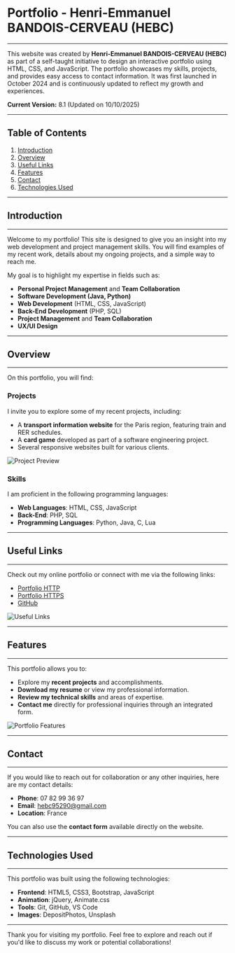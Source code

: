# Portfolio - Henri-Emmanuel BANDOIS-CERVEAU (HEBC)
***

This website was created by **Henri-Emmanuel BANDOIS-CERVEAU (HEBC)** as part of a self-taught initiative to design an interactive portfolio using HTML, CSS, and JavaScript. The portfolio showcases my skills, projects, and provides easy access to contact information. It was first launched in October 2024 and is continuously updated to reflect my growth and experiences.

**Current Version:** 8.1 (Updated on 10/10/2025)

---

## Table of Contents
1. [Introduction](#introduction)
2. [Overview](#overview)
3. [Useful Links](#useful-links)
4. [Features](#features)
5. [Contact](#contact)
6. [Technologies Used](#technologies-used)

---

## Introduction
***
Welcome to my portfolio! This site is designed to give you an insight into my web development and project management skills. You will find examples of my recent work, details about my ongoing projects, and a simple way to reach me.

My goal is to highlight my expertise in fields such as:
- **Personal Project Management** and **Team Collaboration**
- **Software Development (Java, Python)**
- **Web Development** (HTML, CSS, JavaScript)
- **Back-End Development** (PHP, SQL)
- **Project Management** and **Team Collaboration**
- **UX/UI Design**

---

## Overview
***
On this portfolio, you will find:

### Projects
I invite you to explore some of my recent projects, including:
- A **transport information website** for the Paris region, featuring train and RER schedules.
- A **card game** developed as part of a software engineering project.
- Several responsive websites built for various clients.

![Project Preview](https://mynavi-creator.jp/knowhow/images/img_profile-of-a-portfolio_00_01.webp)

### Skills
I am proficient in the following programming languages:
- **Web Languages**: HTML, CSS, JavaScript
- **Back-End**: PHP, SQL
- **Programming Languages**: Python, Java, C, Lua

---

## Useful Links
***
Check out my online portfolio or connect with me via the following links:
- [Portfolio HTTP](http://goboun.github.io/hebc/portfolio/main.html)
- [Portfolio HTTPS](https://goboun.github.io/hebc/portfolio/main.html)
- [GitHub](https://github.com/goboun)

![Useful Links](https://f.hellowork.com/blogdumoderateur/2013/05/internet-240x193.jpg)

---

## Features
***
This portfolio allows you to:
- Explore my **recent projects** and accomplishments.
- **Download my resume** or view my professional information.
- **Review my technical skills** and areas of expertise.
- **Contact me** directly for professional inquiries through an integrated form.

![Portfolio Features](https://www.cnil.fr/sites/cnil/files/styles/contenu_generique_visuel/public/thumbnails/image/ordinateur-smartphone-effacer-donnees.jpg?itok=cd2mp7uJ)

---

## Contact
***
If you would like to reach out for collaboration or any other inquiries, here are my contact details:

- **Phone**: 07 82 99 36 97
- **Email**: hebc95290@gmail.com
- **Location**: France

You can also use the **contact form** available directly on the website.

---

## Technologies Used
***
This portfolio was built using the following technologies:
- **Frontend**: HTML5, CSS3, Bootstrap, JavaScript
- **Animation**: jQuery, Animate.css
- **Tools**: Git, GitHub, VS Code
- **Images**: DepositPhotos, Unsplash

---

Thank you for visiting my portfolio. Feel free to explore and reach out if you'd like to discuss my work or potential collaborations!
